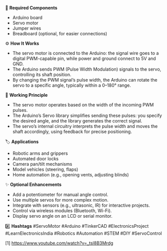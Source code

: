 🧰 **Required Components**
- Arduino board
- Servo motor
- Jumper wires
- Breadboard (optional, for easier connections)

⚙️ **How It Works**
- The servo motor is connected to the Arduino: the signal wire goes to a digital PWM-capable pin, while power and ground connect to 5V and GND.
- The Arduino sends PWM (Pulse Width Modulation) signals to the servo, controlling its shaft position.
- By changing the PWM signal’s pulse width, the Arduino can rotate the servo to a specific angle, typically within a 0–180° range.

🔬 **Working Principle**
- The servo motor operates based on the width of the incoming PWM pulses.
- The Arduino’s Servo library simplifies sending these pulses: you specify the desired angle, and the library generates the correct signal.
- The servo’s internal circuitry interprets the pulse width and moves the shaft accordingly, using feedback for precise positioning.

🏷️ **Applications**
- Robotic arms and grippers
- Automated door locks
- Camera pan/tilt mechanisms
- Model vehicles (steering, flaps)
- Home automation (e.g., opening vents, adjusting blinds)

✨ **Optional Enhancements**
- Add a potentiometer for manual angle control.
- Use multiple servos for more complex motion.
- Integrate with sensors (e.g., ultrasonic, IR) for interactive projects.
- Control via wireless modules (Bluetooth, Wi-Fi).
- Display servo angle on an LCD or serial monitor.

#️⃣ **Hashtags**
#ServoMotor #Arduino #TinkerCAD #ElectronicsProject #LearnElectronicsIndia #Robotics #Automation #STEM #DIY #ServoControl

[1] https://www.youtube.com/watch?v=_tsl8B3Mrdg
